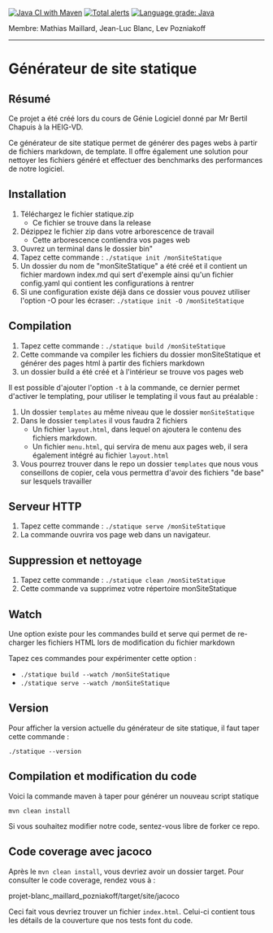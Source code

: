 [![Java CI with Maven](https://github.com/gen-classroom/projet-blanc_maillard_pozniakoff/actions/workflows/maven.yml/badge.svg)](https://github.com/gen-classroom/projet-blanc_maillard_pozniakoff/actions/workflows/maven.yml) [![Total alerts](https://img.shields.io/lgtm/alerts/g/gen-classroom/projet-blanc_maillard_pozniakoff.svg?logo=lgtm&logoWidth=18)](https://lgtm.com/projects/g/gen-classroom/projet-blanc_maillard_pozniakoff/alerts/) [![Language grade: Java](https://img.shields.io/lgtm/grade/java/g/gen-classroom/projet-blanc_maillard_pozniakoff.svg?logo=lgtm&logoWidth=18)](https://lgtm.com/projects/g/gen-classroom/projet-blanc_maillard_pozniakoff/context:java)

Membre: Mathias Maillard, Jean-Luc Blanc, Lev Pozniakoff

------

# Générateur de site statique

## Résumé

Ce projet a été créé lors du cours de Génie Logiciel donné par Mr Bertil Chapuis à la HEIG-VD.

Ce générateur de site statique permet de générer des pages webs à partir de fichiers markdown, de template. Il offre également une solution pour nettoyer les fichiers généré et effectuer des benchmarks des performances de notre logiciel.

## Installation

1. Téléchargez le fichier statique.zip
	  * Ce fichier se trouve dans la release
2. Dézippez le fichier zip dans votre arborescence de travail
	  * Cette arborescence contiendra vos pages web
3. Ouvrez un terminal dans le dossier bin"
4. Tapez cette commande : ``./statique init /monSiteStatique``
5. Un dossier du nom de "monSiteStatique" a été créé et il contient un fichier mardown index.md qui sert d'exemple ainsi qu'un fichier config.yaml qui contient les configurations à rentrer
6. Si une configuration existe déjà dans ce dossier vous pouvez utiliser l'option -O pour les écraser: ``./statique init -O /monSiteStatique``

## Compilation

1. Tapez cette commande : ``./statique build /monSiteStatique``
2. Cette commande va compiler les fichiers du dossier monSiteStatique et générer des pages html à partir des fichiers markdown
3. un dossier build a été créé et à l'intérieur se trouve vos pages web

Il est possible d'ajouter l'option ``-t`` à la commande, ce dernier permet d'activer le templating, pour utiliser le templating il vous faut au préalable : 

1. Un dossier ``templates`` au même niveau que le dossier ``monSiteStatique``
2. Dans le dossier ``templates`` il vous faudra 2 fichiers
	* Un fichier ``layout.html``, dans lequel on ajoutera le contenu des fichiers markdown.
	* Un fichier ``menu.html``, qui servira de menu aux pages web, il sera également intégré au fichier ``layout.html``
3. Vous pourrez trouver dans le repo un dossier ``templates`` que nous vous conseillons de copier, cela vous permettra d'avoir des fichiers "de base" sur lesquels travailler

## Serveur HTTP

1. Tapez cette commande : ``./statique serve /monSiteStatique``
2. La commande ouvrira vos page web dans un navigateur. 

## Suppression et nettoyage

1. Tapez cette commande : ``./statique clean /monSiteStatique``
2. Cette commande va supprimez votre répertoire monSiteStatique

## Watch

Une option existe pour les commandes build et serve qui permet de re-charger les fichiers HTML lors de modification du fichier markdown

Tapez ces commandes pour expérimenter cette option : 

* ``./statique build --watch /monSiteStatique``
* ``./statique serve --watch /monSiteStatique``

## Version

Pour afficher la version actuelle du générateur de site statique, il faut taper cette commande : 

 ``./statique --version``

## Compilation et modification du code

Voici la commande maven à taper pour générer un nouveau script statique

```
mvn clean install
```

Si vous souhaitez modifier notre code, sentez-vous libre de forker ce repo.

## Code coverage avec jacoco

Après le ``mvn clean install``, vous devriez avoir un dossier target. Pour consulter le code coverage, rendez vous à :

projet-blanc_maillard_pozniakoff/target/site/jacoco

Ceci fait vous devriez trouver un fichier ``index.html``. Celui-ci contient tous les détails de la couverture que nos tests font du code.

